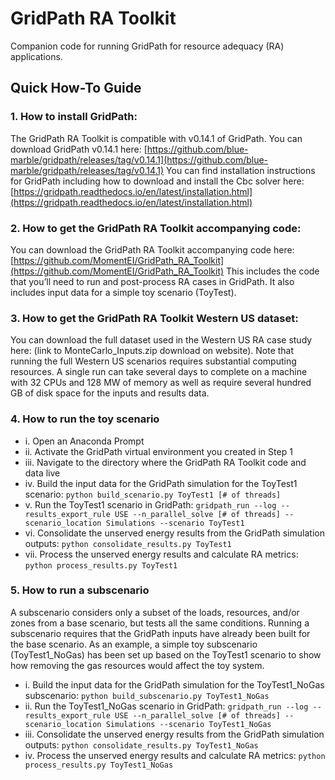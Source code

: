 # GridPath RA Toolkit
Companion code for running GridPath for resource adequacy (RA) applications.

## Quick How-To Guide

### 1. How to install GridPath:
The GridPath RA Toolkit is compatible with v0.14.1 of GridPath. You can download GridPath v0.14.1 here: 
[https://github.com/blue-marble/gridpath/releases/tag/v0.14.1](https://github.com/blue-marble/gridpath/releases/tag/v0.14.1)
You can find installation instructions for GridPath including how to download and install the Cbc solver here:
[https://gridpath.readthedocs.io/en/latest/installation.html](https://gridpath.readthedocs.io/en/latest/installation.html)

### 2. How to get the GridPath RA Toolkit accompanying code:
You can download the GridPath RA Toolkit accompanying code here: [https://github.com/MomentEI/GridPath_RA_Toolkit](https://github.com/MomentEI/GridPath_RA_Toolkit)
This includes the code that you’ll need to run and post-process RA cases in GridPath. It also includes input data for a simple toy scenario (ToyTest).

### 3. How to get the GridPath RA Toolkit Western US dataset:
You can download the full dataset used in the Western US RA case study here: (link to MonteCarlo_Inputs.zip download on website).
Note that running the full Western US scenarios requires substantial computing resources. A single run can take several days to complete on a machine with 32 CPUs and 128 MW of memory as well as require several hundred GB of disk space for the inputs and results data.

### 4. How to run the toy scenario
- i. Open an Anaconda Prompt
- ii. Activate the GridPath virtual environment you created in Step 1
- iii. Navigate to the directory where the GridPath RA Toolkit code and data live
- iv. Build the input data for the GridPath simulation for the ToyTest1 scenario: `python build_scenario.py ToyTest1 [# of threads]`
- v. Run the ToyTest1 scenario in GridPath: `gridpath_run --log --results_export_rule USE --n_parallel_solve [# of threads] --scenario_location Simulations --scenario ToyTest1`
- vi. Consolidate the unserved energy results from the GridPath simulation outputs: `python consolidate_results.py ToyTest1`
- vii. Process the unserved energy results and calculate RA metrics: `python process_results.py ToyTest1`

### 5. How to run a subscenario
A subscenario considers only a subset of the loads, resources, and/or zones from a base scenario, but tests all the same conditions. Running a subscenario requires that the GridPath inputs have already been built for the base scenario. As an example, a simple toy subscenario (ToyTest1_NoGas) has been set up based on the ToyTest1 scenario to show how removing the gas resources would affect the toy system.  

- i. Build the input data for the GridPath simulation for the ToyTest1_NoGas subscenario: `python build_subscenario.py ToyTest1_NoGas`
- ii. Run the ToyTest1_NoGas scenario in GridPath: `gridpath_run --log --results_export_rule USE --n_parallel_solve [# of threads] --scenario_location Simulations --scenario ToyTest1_NoGas`
- iii. Consolidate the unserved energy results from the GridPath simulation outputs: `python consolidate_results.py ToyTest1_NoGas`
- iv. Process the unserved energy results and calculate RA metrics: `python process_results.py ToyTest1_NoGas`
